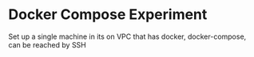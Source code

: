 # Docker Compose Experiment

Set up a single machine in its on VPC that has docker, docker-compose, can be reached by SSH
